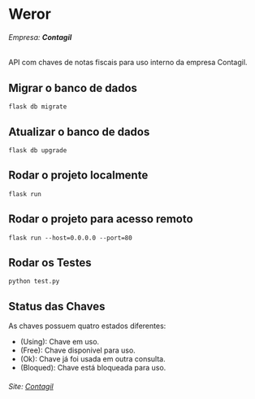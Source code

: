 # Weror
###### Empresa: **Contagil**

API com chaves de notas fiscais para uso interno da empresa Contagil. 

## Migrar o banco de dados

```
flask db migrate
```
## Atualizar o banco de dados

```
flask db upgrade
```

## Rodar o projeto localmente

```
flask run
```

## Rodar o projeto para acesso remoto

```
flask run --host=0.0.0.0 --port=80
```

## Rodar os Testes

```
python test.py
```

## Status das Chaves

As chaves possuem quatro estados diferentes:

- (Using): Chave em uso.
- (Free): Chave disponivel para uso.
- (Ok): Chave já foi usada em outra consulta.
- (Bloqued): Chave está bloqueada para uso.

###### Site: [Contagil](http://www.contagilpb.com.br/)
